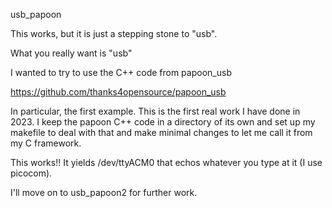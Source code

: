 usb_papoon

This works, but it is just a stepping stone to "usb".

What you really want is "usb"

I wanted to try to use the C++ code from papoon_usb

https://github.com/thanks4opensource/papoon_usb

In particular, the first example.  This is the first real work
I have done in 2023.  I keep the papoon C++ code in a
directory of its own and set up my makefile to deal with
that and make minimal changes to let me call it from my
C framework.

This works!!  It yields /dev/ttyACM0 that echos whatever
you type at it (I use picocom).

I'll move on to usb_papoon2 for further work.
